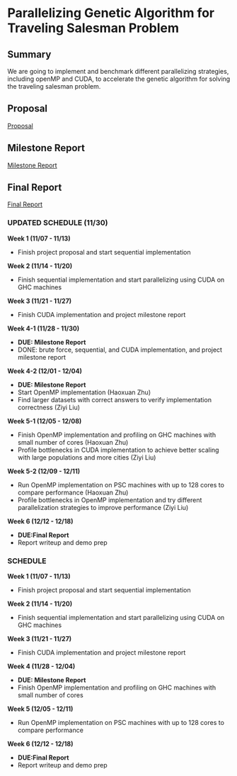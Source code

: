# Parallelizing Genetic Algorithm for Traveling Salesman Problem

## Summary
We are going to implement and benchmark different parallelizing strategies, including openMP and CUDA, to accelerate the genetic algorithm for solving the traveling salesman problem.

## Proposal
[Proposal](https://hxzhu9819.github.io/pGA/proposal)

## Milestone Report
[Milestone Report](https://hxzhu9819.github.io/pGA/milestone)

## Final Report
[Final Report](https://hxzhu9819.github.io/pGA/docs/final_report_pGA.pdf)

### UPDATED SCHEDULE (11/30)
**Week 1 (11/07 - 11/13)**
* Finish project proposal and start sequential implementation  

**Week 2 (11/14 - 11/20)**
* Finish sequential implementation and start parallelizing using CUDA on GHC machines  

**Week 3 (11/21 - 11/27)**
* Finish CUDA implementation and project milestone report  

**Week 4-1 (11/28 - 11/30)**
* **DUE: Milestone Report** 
* DONE: brute force, sequential, and CUDA implementation, and project milestone report 

**Week 4-2 (12/01 - 12/04)**
* **DUE: Milestone Report** 
* Start OpenMP implementation (Haoxuan Zhu)
* Find larger datasets with correct answers to verify implementation correctness (Ziyi Liu)

**Week 5-1 (12/05 - 12/08)**
* Finish OpenMP implementation and profiling on GHC machines with small number of cores (Haoxuan Zhu)
* Profile bottlenecks in CUDA implementation to achieve better scaling with large populations and more cities (Ziyi Liu)

**Week 5-2 (12/09 - 12/11)**
* Run OpenMP implementation on PSC machines with up to 128 cores to compare performance (Haoxuan Zhu)
* Profile bottlenecks in OpenMP implementation and try different parallelization strategies to improve performance (Ziyi Liu)

**Week 6 (12/12 - 12/18)**
* **DUE:Final Report**
* Report writeup and demo prep



### SCHEDULE
**Week 1 (11/07 - 11/13)**
* Finish project proposal and start sequential implementation  

**Week 2 (11/14 - 11/20)**
* Finish sequential implementation and start parallelizing using CUDA on GHC machines  

**Week 3 (11/21 - 11/27)**
* Finish CUDA implementation and project milestone report  

**Week 4 (11/28 - 12/04)**
* **DUE: Milestone Report** 
* Finish OpenMP implementation and profiling on GHC machines with small number of cores  

**Week 5 (12/05 - 12/11)**
* Run OpenMP implementation on PSC machines with up to 128 cores to compare performance  

**Week 6 (12/12 - 12/18)**
* **DUE:Final Report**
* Report writeup and demo prep  